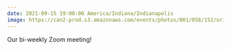 ```yaml
---
date: 2021-09-15 19:00:00 America/Indiana/Indianapolis
image: https://can2-prod.s3.amazonaws.com/events/photos/001/058/152/original/image.png
---
```


Our bi-weekly Zoom meeting!
